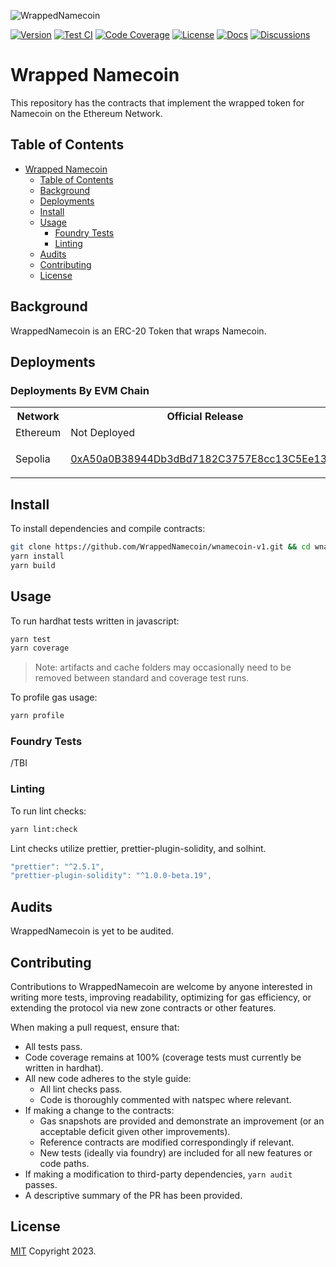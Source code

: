 ![WrappedNamecoin](img/wnmc-banner.png)

[![Version][version-badge]][version-link]
[![Test CI][ci-badge]][ci-link]
[![Code Coverage][coverage-badge]][coverage-link]
[![License][license-badge]][license-link]
[![Docs][docs-badge]][docs-link]
[![Discussions][discussions-badge]][discussions-link]

# Wrapped Namecoin

This repository has the contracts that implement the wrapped token for
Namecoin on the Ethereum Network.

## Table of Contents

- [Wrapped Namecoin](#wrapped-namecoin)
  - [Table of Contents](#table-of-contents)
  - [Background](#background)
  - [Deployments](#deployments)
  - [Install](#install)
  - [Usage](#usage)
    - [Foundry Tests](#foundry-tests)
    - [Linting](#linting)
  - [Audits](#audits)
  - [Contributing](#contributing)
  - [License](#license)

## Background

WrappedNamecoin is an ERC-20 Token that wraps Namecoin.

## Deployments

### Deployments By EVM Chain

<table>
<tr>
<th>Network</th>
<th>Official Release</th>
</tr>
<tr>
<td>Ethereum</td>
<td>Not Deployed</td>
</tr>
<tr>
<td>Sepolia</td>
<td>
  
  [0xA50a0B38944Db3dBd7182C3757E8cc13C5Ee1343](https://sepolia.etherscan.io/address/0xA50a0B38944Db3dBd7182C3757E8cc13C5Ee1343)
  
</td>
</tr>
</table>

## Install

To install dependencies and compile contracts:

```bash
git clone https://github.com/WrappedNamecoin/wnamecoin-v1.git && cd wnamecoin-v1
yarn install
yarn build
```

## Usage

To run hardhat tests written in javascript:

```bash
yarn test
yarn coverage
```

> Note: artifacts and cache folders may occasionally need to be removed between standard and coverage test runs.

To profile gas usage:

```bash
yarn profile
```

### Foundry Tests

/TBI

### Linting

To run lint checks:

```bash
yarn lint:check
```

Lint checks utilize prettier, prettier-plugin-solidity, and solhint.

```javascript
"prettier": "^2.5.1",
"prettier-plugin-solidity": "^1.0.0-beta.19",
```

## Audits

WrappedNamecoin is yet to be audited.

## Contributing

Contributions to WrappedNamecoin are welcome by anyone interested in writing more tests, improving readability, optimizing for gas efficiency, or extending the protocol via new zone contracts or other features.

When making a pull request, ensure that:

- All tests pass.
- Code coverage remains at 100% (coverage tests must currently be written in hardhat).
- All new code adheres to the style guide:
  - All lint checks pass.
  - Code is thoroughly commented with natspec where relevant.
- If making a change to the contracts:
  - Gas snapshots are provided and demonstrate an improvement (or an acceptable deficit given other improvements).
  - Reference contracts are modified correspondingly if relevant.
  - New tests (ideally via foundry) are included for all new features or code paths.
- If making a modification to third-party dependencies, `yarn audit` passes.
- A descriptive summary of the PR has been provided.

## License

[MIT](LICENSE) Copyright 2023.

[version-badge]: https://
[version-link]: https://github.com/WrappedNamecoin/wnamecoin-v1/releases
[ci-badge]: https://
[ci-link]: https://
[coverage-badge]: https://
[coverage-link]: https://
[license-badge]: https://img.shields.io/github/license/WrappedNamecoin/wnamecoin-v1
[license-link]: https://github.com/WrappedNamecoin/wnamecoin-v1/blob/main/LICENSE
[docs-badge]: https://
[docs-link]: https://
[discussions-badge]: https://
[discussions-link]: https://
